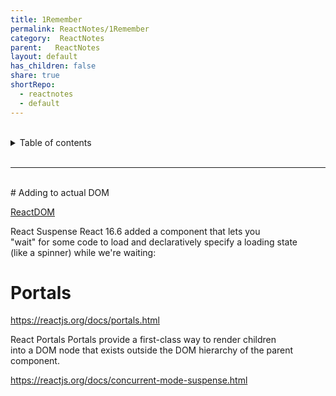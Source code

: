 ```yaml
---
title: 1Remember  
permalink: ReactNotes/1Remember  
category:  ReactNotes  
parent:   ReactNotes  
layout: default  
has_children: false  
share: true  
shortRepo:  
  - reactnotes  
  - default            
---
```

  
<br/>            
  
<details markdown="block">                  
<summary>                  
Table of contents                  
</summary>                  
{: .text-delta }                  
1. TOC                  
{:toc}                  
</details>                  
  
<br/>                  
  
***                  
  
<br/>  
# Adding to actual DOM  
  
[ReactDOM](https://reactjs.org/blog/2015/10/01/react-render-and-top-level-api.html)  
  
React Suspense React 16.6 added a <Suspense> component that lets you  
"wait" for some code to load and declaratively specify a loading state  
(like a spinner) while we're waiting:  
  
# Portals  
  
<https://reactjs.org/docs/portals.html>  
  
React Portals Portals provide a first-class way to render children  
into a DOM node that exists outside the DOM hierarchy of the parent  
component.  
  
<https://reactjs.org/docs/concurrent-mode-suspense.html>  
  
  
<markdown-html>